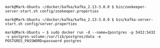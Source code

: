`mark@Mark-Ubuntu ~/docker/kafka/kafka_2.13-3.0.0 $ bin/zookeeper-server-start.sh config/zookeeper.properties`

`mark@Mark-Ubuntu ~/docker/kafka/kafka_2.13-3.0.0 $ bin/kafka-server-start.sh config/server.properties`

`mark@Mark-Ubuntu ~ $ sudo docker run -d --name=2postgres -p 5432:5432 -v postgres-volume:/var/lib/postgres/data -e POSTGRES_PASSWORD=password postgres`

